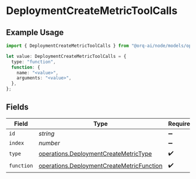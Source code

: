 # DeploymentCreateMetricToolCalls

## Example Usage

```typescript
import { DeploymentCreateMetricToolCalls } from "@orq-ai/node/models/operations";

let value: DeploymentCreateMetricToolCalls = {
  type: "function",
  function: {
    name: "<value>",
    arguments: "<value>",
  },
};
```

## Fields

| Field                                                                                                  | Type                                                                                                   | Required                                                                                               | Description                                                                                            |
| ------------------------------------------------------------------------------------------------------ | ------------------------------------------------------------------------------------------------------ | ------------------------------------------------------------------------------------------------------ | ------------------------------------------------------------------------------------------------------ |
| `id`                                                                                                   | *string*                                                                                               | :heavy_minus_sign:                                                                                     | N/A                                                                                                    |
| `index`                                                                                                | *number*                                                                                               | :heavy_minus_sign:                                                                                     | N/A                                                                                                    |
| `type`                                                                                                 | [operations.DeploymentCreateMetricType](../../models/operations/deploymentcreatemetrictype.md)         | :heavy_check_mark:                                                                                     | N/A                                                                                                    |
| `function`                                                                                             | [operations.DeploymentCreateMetricFunction](../../models/operations/deploymentcreatemetricfunction.md) | :heavy_check_mark:                                                                                     | N/A                                                                                                    |